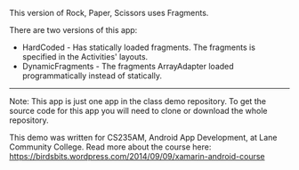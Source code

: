 This version of Rock, Paper, Scissors uses Fragments.

There are two versions of this app:

* HardCoded - Has statically loaded fragments. The fragments is specified in the Activities' layouts.
* DynamicFragments - The fragments ArrayAdapter loaded programmatically instead of statically.

----

Note: This app is just one app in the class demo repository.
To get the source code for this app you will need to
clone or download the whole repository.

This demo was written for CS235AM, Android App Development, at Lane Community College.
Read more about the course here: <https://birdsbits.wordpress.com/2014/09/09/xamarin-android-course>
